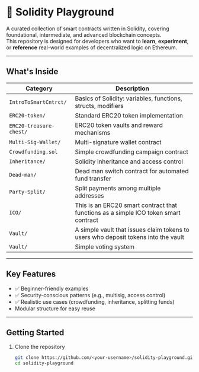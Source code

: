 # 🧠 Solidity Playground

A curated collection of smart contracts written in Solidity, covering foundational, intermediate, and advanced blockchain concepts.  
This repository is designed for developers who want to **learn**, **experiment**, or **reference** real-world examples of decentralized logic on Ethereum.

---

## What's Inside

| Category | Description |
|-----------|-------------|
| `IntroToSmartCntrct/` | Basics of Solidity: variables, functions, structs, modifiers |
| `ERC20-token/` | Standard ERC20 token implementation |
| `ERC20-treasure-chest/` | ERC20 token vaults and reward mechanisms |
| `Multi-Sig-Wallet/` | Multi-signature wallet contract |
| `Crowdfunding.sol` | Simple crowdfunding campaign contract |
| `Inheritance/` | Solidity inheritance and access control |
| `Dead-man/` | Dead man switch contract for automated fund transfer |
| `Party-Split/` | Split payments among multiple addresses |
| `ICO/` | This is an ERC20 smart contract that functions as a simple ICO token smart contract |
| `Vault/` | A simple vault that issues claim tokens to users who deposit tokens into the vault |
| `Vault/` | Simple voting system |

---

## Key Features
- ✅ Beginner-friendly examples
- ✅ Security-conscious patterns (e.g., multisig, access control)
- ✅ Realistic use cases (crowdfunding, inheritance, splitting funds)
- Modular structure for easy reuse

---

## Getting Started

1. Clone the repository  
   ```bash
   git clone https://github.com/<your-username>/solidity-playground.git
   cd solidity-playground